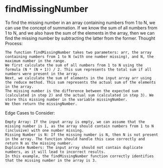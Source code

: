 # findMissingNumber
To find the missing number in an array containing numbers from 1 to N, we can use the concept of summation. If we know the sum of all numbers from 1 to N, and we also have the sum of the elements in the array, then we can find the missing number by subtracting the latter from the former.
Thought Process:

    The function findMissingNumber takes two parameters: arr, the array containing numbers from 1 to N (with one number missing), and N, the maximum number in the range.
    We first calculate the sum of all numbers from 1 to N using the formula (N * (N + 1)) / 2. This sum represents the total sum if all numbers were present in the array.
    Next, we calculate the sum of elements in the input array arr using the reduce method. This sum represents the actual sum of the elements in the array.
    The missing number is the difference between the expected sum (calculated in step 2) and the actual sum (calculated in step 3). We store this missing number in the variable missingNumber.
    We then return the missingNumber.

Edge Cases to Consider:

    Empty Array: If the input array is empty, we can assume that the missing number is 1, as the array should contain numbers from 1 to N (inclusive) with one number missing.
    Missing Number is N: If the missing number is N, then N is not present in the array. The function should handle this case correctly and return N as the missing number.
    Duplicate Numbers: The input array should not contain duplicate numbers, as it will lead to incorrect results.
    In this example, the findMissingNumber function correctly identifies that the missing number in the array is 3.
